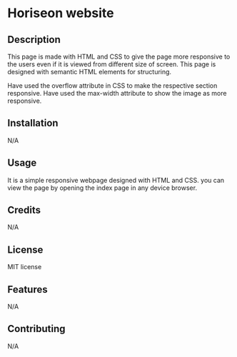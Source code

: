 # Horiseon website

## Description 
This page is made with HTML and CSS to give the page more responsive to the users even if it is viewed from different size of screen. This page is designed with semantic HTML elements for structuring.

Have used the overflow attribute in CSS to make the respective section responsive.
Have used the max-width attribute to show the image as more responsive.
## Installation
N/A

## Usage 
It is a simple responsive webpage designed with HTML and CSS. you can view the page by opening the index page in any device browser.

## Credits
N/A

## License
MIT license

## Features
N/A

## Contributing
N/A
